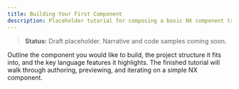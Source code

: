 ```yaml
---
title: Building Your First Component
description: Placeholder tutorial for composing a basic NX component tree.
---
```


> **Status:** Draft placeholder. Narrative and code samples coming soon.

Outline the component you would like to build, the project structure it fits into, and the key language features it highlights. The finished tutorial will walk through authoring, previewing, and iterating on a simple NX component.

